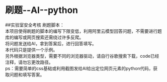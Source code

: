 # 刷题--AI--python
##实验室安全考核
刷题脚本：<br>
本项目使得刷题的脚本的编写下限变低，利用阿里云模型回答问题，不需要进行题库的编写或网页搜索还需绕过许多反爬。<br>
将问题发送给AI，拿到答案后，进行回答填写。<br>
本代码只是提供一个示例。<br>
另外根据浏览器类型，需要不同的浏览器驱动，请自行谷歌搜索下载，code已经注释，请勿忘更改路径。<br>
ps：需要简单的css基础或利用截图发给AI给出定位网页元素的python代码，获取问题和填写答案。<br>
